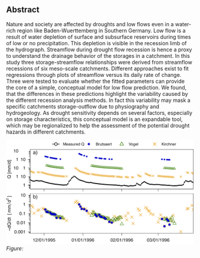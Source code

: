 ## Abstract

Nature and society are affected by droughts and low flows even in a water-rich region like Baden-Wuerttemberg in Southern Germany. Low flow is a result of water depletion of surface and subsurface reservoirs during times of low or no precipitation. This depletion is visible in the recession limb of the hydrograph. Streamflow during drought flow recession is hence a proxy to understand the drainage behavior of the storages in a catchment. In this study three storage-streamflow relationships were derived from streamflow recessions of six meso-scale catchments. Different approaches exist to fit regressions through plots of streamflow versus its daily rate of change. Three were tested to evaluate whether the fitted parameters can provide the core of a simple, conceptual model for low flow prediction. We found, that the differences in these predictions highlight the variability caused by the different recession analysis methods. In fact this variability may mask a specific catchments storage-outflow due to physiography and hydrogeology. As drought sensitivity depends on several factors, especially on storage characteristics, this conceptual model is an expandable tool, which may be regionalized to help the assessment of the potential drought hazards in different catchments.

![Graoph](Recession_Evolution_Colored.png)
_Figure:_
